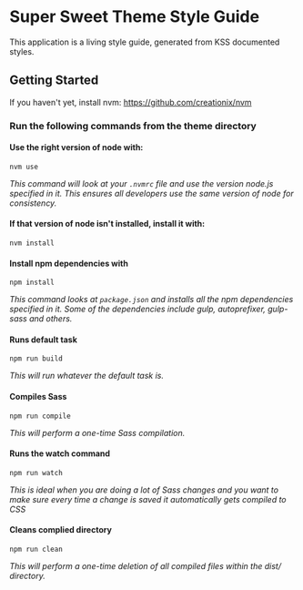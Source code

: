 # Super Sweet Theme Style Guide

This application is a living style guide, generated from KSS documented styles.

## Getting Started
If you haven't yet, install nvm:
https://github.com/creationix/nvm

### Run the following commands from the theme directory

#### Use the right version of node with:
`nvm use`

_This command will look at your `.nvmrc` file and use the version node.js specified in it. This ensures all developers use the same version of node for consistency._

#### If that version of node isn't installed, install it with:
`nvm install`

#### Install npm dependencies with
`npm install`

_This command looks at `package.json` and installs all the npm dependencies specified in it.  Some of the dependencies include gulp, autoprefixer, gulp-sass and others._

#### Runs default task
`npm run build`

_This will run whatever the default task is._

#### Compiles Sass
`npm run compile`

_This will perform a one-time Sass compilation._

#### Runs the watch command
`npm run watch`

_This is ideal when you are doing a lot of Sass changes and you want to make sure every time a change is saved it automatically gets compiled to CSS_

#### Cleans complied directory
`npm run clean`

_This will perform a one-time deletion of all compiled files within the dist/ directory._
